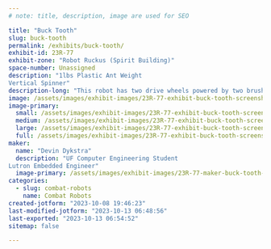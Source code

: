 ```yaml
---
# note: title, description, image are used for SEO

title: "Buck Tooth"
slug: buck-tooth
permalink: /exhibits/buck-tooth/
exhibit-id: 23R-77
exhibit-zone: "Robot Ruckus (Spirit Building)"
space-number: Unassigned
description: "1lbs Plastic Ant Weight
Vertical Spinner"
description-long: "This robot has two drive wheels powered by two brushed motors. The vertical spinner used to have two motors, but this caused problems, so this year it only uses one. The chassis is made of eSun PLA+. The front can be configured as a wedge, short forks, or long forks."
image: /assets/images/exhibit-images/23R-77-exhibit-buck-tooth-screenshot-2023-10-08-193646-large.png
image-primary: 
  small: /assets/images/exhibit-images/23R-77-exhibit-buck-tooth-screenshot-2023-10-08-193646-small.png
  medium: /assets/images/exhibit-images/23R-77-exhibit-buck-tooth-screenshot-2023-10-08-193646-medium.png
  large: /assets/images/exhibit-images/23R-77-exhibit-buck-tooth-screenshot-2023-10-08-193646-large.png
  full: /assets/images/exhibit-images/23R-77-exhibit-buck-tooth-screenshot-2023-10-08-193646-full.png
maker: 
  name: "Devin Dykstra"
  description: "UF Computer Engineering Student
Lutron Embedded Engineer"
  image-primary: /assets/images/exhibit-images/23R-77-maker-buck-tooth-dev-tech-logo-medium.png
categories: 
  - slug: combat-robots
    name: Combat Robots
created-jotform: "2023-10-08 19:46:23"
last-modified-jotform: "2023-10-13 06:48:56"
last-exported: "2023-10-13 06:54:52"
sitemap: false

---
```

